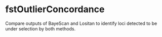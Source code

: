 # fstOutlierConcordance
Compare outputs of BayeScan and Lositan to identify loci detected to be under selection by both methods.
